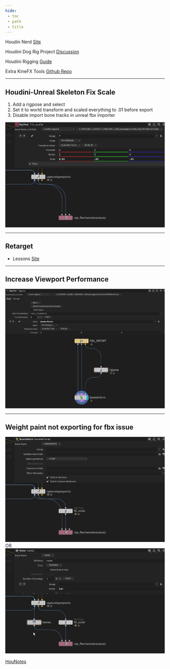 ```yaml
---
hide:
 - toc
 - path
 - title
---
```


Houdin Nerd [Site](https://abrupt-scarf-fb8.notion.site/HOUDINI-NERD-bb58e9354c434092abc04e63231745a9)

Houdini Dog Rig Project [Discussion](https://www.sidefx.com/forum/topic/76420/)

Houdini Rigging [Guide](https://www.riggingdojo.com/2020/10/28/sidefx-houdini-18-5-kinefx/)

Extra KineFX Tools [Github Repo](https://github.com/kamilhepner/kinefx_tools)

---

## Houdini-Unreal Skeleton Fix Scale
1. Add a rigpose and select
2. Set it to world transform and scaled everything to .01 before export
3. Disable import bone tracks in unreal fbx importer

![](./assets/fix_scaleunreal.gif)

---

## Retarget
- Lessons [Site](https://www.sidefx.com/tutorials/retarget-the-cmu-motion-capture-database-19_5/)

---

## Increase Viewport Performance

![](./assets/polyframe.gif)

---

## Weight paint not exporting for fbx issue

![](./assets/fix_weightpaint.gif)
OR
![](./assets/fix_weightpaint2.gif)


[HouNotes](https://scrapbox.io/hounotes/KineFX)